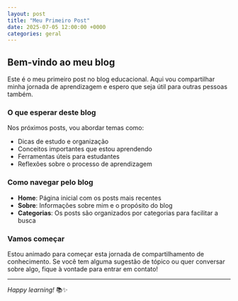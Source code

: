 ```yaml
---
layout: post
title: "Meu Primeiro Post"
date: 2025-07-05 12:00:00 +0000
categories: geral
---
```


## Bem-vindo ao meu blog

Este é o meu primeiro post no blog educacional. Aqui vou compartilhar minha jornada de aprendizagem e espero que seja útil para outras pessoas também.

### O que esperar deste blog

Nos próximos posts, vou abordar temas como:

- Dicas de estudo e organização
- Conceitos importantes que estou aprendendo
- Ferramentas úteis para estudantes
- Reflexões sobre o processo de aprendizagem

### Como navegar pelo blog

- **Home**: Página inicial com os posts mais recentes
- **Sobre**: Informações sobre mim e o propósito do blog
- **Categorias**: Os posts são organizados por categorias para facilitar a busca

### Vamos começar

Estou animado para começar esta jornada de compartilhamento de conhecimento. Se você tem alguma sugestão de tópico ou quer conversar sobre algo, fique à vontade para entrar em contato!

---

*Happy learning!* 📚✨
